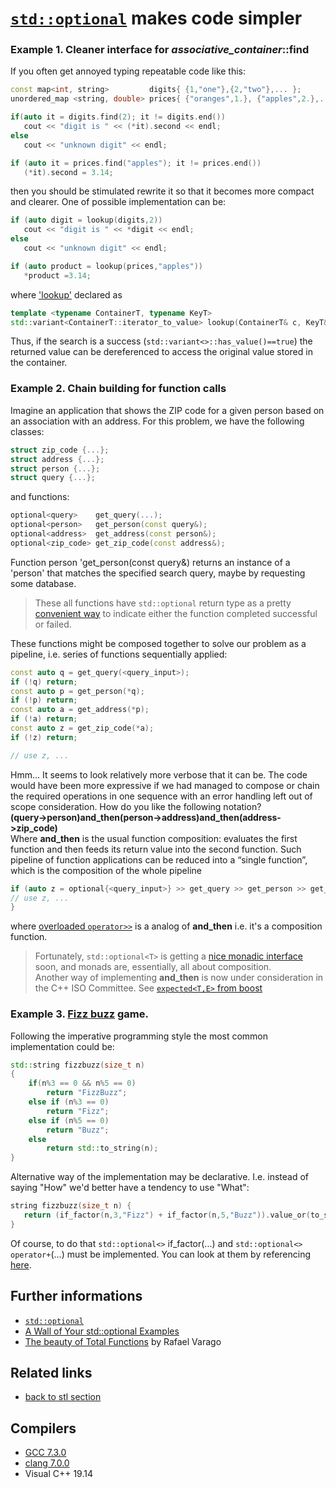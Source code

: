# [`std::optional`](https://en.cppreference.com/w/cpp/utility/optional) makes code simpler
### Example 1. Cleaner interface for _associative_container_::find
If you often get annoyed typing repeatable code like this:
```cpp
const map<int, string>         digits{ {1,"one"},{2,"two"},... };
unordered_map <string, double> prices{ {"oranges",1.}, {"apples",2.},...};

if(auto it = digits.find(2); it != digits.end())
   cout << "digit is " << (*it).second << endl;
else
   cout << "unknown digit" << endl;

if (auto it = prices.find("apples"); it != prices.end())
   (*it).second = 3.14;
```
then you should be stimulated rewrite it so that it becomes more compact and clearer. 
One of possible implementation can be:
```cpp
if (auto digit = lookup(digits,2))
   cout << "digit is " << *digit << endl;
else
   cout << "unknown digit" << endl;

if (auto product = lookup(prices,"apples"))
   *product =3.14;
```
where ['lookup'](./main.cpp) declared as
```cpp
template <typename ContainerT, typename KeyT>
std::variant<ContainerT::iterator_to_value> lookup(ContainerT& c, KeyT&& k);
```
Thus, if the search is a success (`std::variant<>::has_value()==true`) the returned value can be dereferenced to access the original value stored in the container.  

### Example 2. Chain building for function calls
Imagine an application that shows the ZIP code for a given person based on an association with an address. For this problem, we have the following classes:
```cpp
struct zip_code {...};
struct address {...};
struct person {...};
struct query {...};
```
and functions:
```cpp
optional<query>    get_query(...);
optional<person>   get_person(const query&);
optional<address>  get_address(const person&);
optional<zip_code> get_zip_code(const address&);
```
Function person 'get_person(const query&) returns an instance of a 'person' that matches the specified search query, maybe by requesting some database. 
> These all functions have `std::optional` return type as a pretty [convenient way](https://code.egym.de/the-beauty-of-total-functions-e8c35fee2d87) to indicate either the function completed successful or failed.  

These functions might be composed together to solve our problem as a pipeline, i.e. series of functions sequentially applied:
```cpp
const auto q = get_query(<query_input>);
if (!q) return;
const auto p = get_person(*q);
if (!p) return;
const auto a = get_address(*p);
if (!a) return;
const auto z = get_zip_code(*a);
if (!z) return;

// use z, ...
```
Hmm...  It seems to look relatively more verbose that it can be. 
The code would have been more expressive if we had managed to compose or chain the required operations in one sequence with an error handling left out of scope consideration. 
How do you like the following notation?  
__(query->person)and_then(person->address)and_then(address->zip_code)__  
Where __and_then__ is the usual function composition: evaluates the first function and then feeds its return value into the second function. 
Such pipeline of function applications can be reduced into a “single function”, which is the composition of the whole pipeline
```cpp
if (auto z = optional{<query_input>} >> get_query >> get_person >> get_address >> get_zip_code) {
// use z, ...
}  
```
where [overloaded `operator>>`](./main2.cpp) is a analog of __and_then__ i.e. it's a composition function.
> Fortunately, `std::optional<T>` is getting a [nice monadic interface](http://www.open-std.org/jtc1/sc22/wg21/docs/papers/2019/p0798r3.html) soon, and monads are, essentially, all about composition.  
> Another way of implementing __and_then__ is now under consideration in the C++ ISO Committee. See [`expected<T,E>` from boost](http://open-std.org/JTC1/SC22/WG21/docs/papers/2017/p0762r0.pdf)

### Example 3. [Fizz buzz](https://en.wikipedia.org/wiki/Fizz_buzz) game.
Following the imperative programming style the most common implementation could be:
```cpp
std::string fizzbuzz(size_t n)
{
    if(n%3 == 0 && n%5 == 0)
        return "FizzBuzz";
    else if (n%3 == 0)
        return "Fizz";
    else if (n%5 == 0)
        return "Buzz";
    else
        return std::to_string(n);
}
```
Alternative way of the implementation may be declarative. I.e. instead of saying "How" we'd better have a tendency  to use "What":
```cpp
string fizzbuzz(size_t n) {
   return (if_factor(n,3,"Fizz") + if_factor(n,5,"Buzz")).value_or(to_string(n));
}
```
Of course, to do that `std::optional<>` if_factor(...) and  `std::optional<>` `operator+`(...) must be implemented. 
You can look at them by referencing [here](./main3.cpp).



## Further informations
* [`std::optional`](https://en.cppreference.com/w/cpp/utility/optional)
* [A Wall of Your std::optional Examples](https://www.bfilipek.com/2018/06/optional-examples-wall.html)
* [The beauty of Total Functions](https://code.egym.de/the-beauty-of-total-functions-e8c35fee2d87) by Rafael Varago 
## Related links
* [back to stl section](../)
## Compilers
* [GCC 7.3.0](https://wandbox.org/)
* [clang 7.0.0](https://wandbox.org/)
* Visual C++ 19.14 

